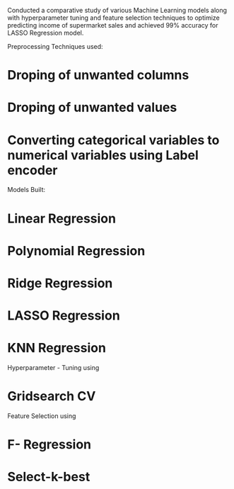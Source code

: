 Conducted a comparative study of various Machine Learning models along with hyperparameter tuning and feature selection techniques to optimize predicting income of supermarket sales and achieved 99% accuracy for LASSO Regression model.

Preprocessing Techniques used:
# Droping of unwanted columns
# Droping of unwanted values
# Converting categorical variables to numerical variables using Label encoder

Models Built:
# Linear Regression
# Polynomial Regression
# Ridge Regression
# LASSO Regression
# KNN Regression

Hyperparameter - Tuning using
# Gridsearch CV

Feature Selection using
# F- Regression
# Select-k-best 
